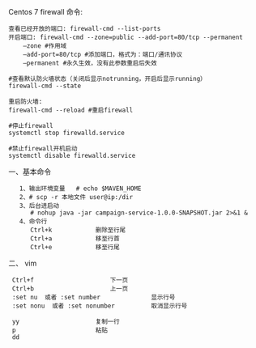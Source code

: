 Centos 7 firewall 命令: 

	查看已经开放的端口: firewall-cmd --list-ports
	开启端口: firewall-cmd --zone=public --add-port=80/tcp --permanent
		–zone #作用域
		–add-port=80/tcp #添加端口，格式为：端口/通讯协议
		–permanent #永久生效，没有此参数重启后失效
	
	#查看默认防火墙状态（关闭后显示notrunning，开启后显示running）
	firewall-cmd --state 
	
	重启防火墙: 
	firewall-cmd --reload #重启firewall
	
	#停止firewall
	systemctl stop firewalld.service 
	
	#禁止firewall开机启动
	systemctl disable firewalld.service 
	
	
      


一、基本命令

	   1、输出环境变量   # echo $MAVEN_HOME
	   2、# scp -r 本地文件 user@ip:/dir
	   3、后台进启动
	      # nohup java -jar campaign-service-1.0.0-SNAPSHOT.jar 2>&1 &
	   4、命令行
	      Ctrl+k            删除至行尾
	      Ctrl+a            移至行首 
	      Ctrl+e            移至行尾 
	  


二、 vim

	 Ctrl+f            			下一页
	 Ctrl+b            			上一页   
	 :set nu  或者 :set number              显示行号
	 :set nonu  或者 :set nonumber          取消显示行号
	 
	 yy 					复制一行
	 p  					粘贴
   	 dd					
   
